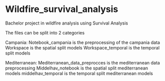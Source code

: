 # Wildfire_survival_analysis

Bachelor project in wildfire analysis using Survival Analysis


The files can be split into 2 categories 

Campania:
Notebook_campania is the preprocessing of the campania data
Workspace is the spatial split models 
Workspace_temporal is the temporal split models

Mediterranean:
Mediterranean_data_preprocces is the mediterranean data preprocessing
Middelhav_notebook is the spatial split mediterranean models
middelhav_temporal is the temporal split mediterranean models
